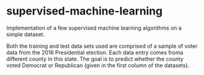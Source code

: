 # supervised-machine-learning

Implementation of a few supervised machine learning algorithms on a simple dataset.

Both the training and test data sets used are comprised of a sample of voter data from the 2016 Presidential election.
Each data entry comes froma different county in this state. The goal is to predict whether the county voted Democrat or Republican
(given in the first column of the datasets).
